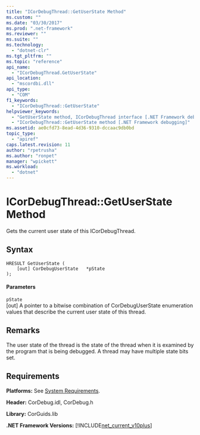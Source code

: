 ```yaml
---
title: "ICorDebugThread::GetUserState Method"
ms.custom: ""
ms.date: "03/30/2017"
ms.prod: ".net-framework"
ms.reviewer: ""
ms.suite: ""
ms.technology: 
  - "dotnet-clr"
ms.tgt_pltfrm: ""
ms.topic: "reference"
api_name: 
  - "ICorDebugThread.GetUserState"
api_location: 
  - "mscordbi.dll"
api_type: 
  - "COM"
f1_keywords: 
  - "ICorDebugThread::GetUserState"
helpviewer_keywords: 
  - "GetUserState method, ICorDebugThread interface [.NET Framework debugging]"
  - "ICorDebugThread::GetUserState method [.NET Framework debugging]"
ms.assetid: ae0cfd73-8ead-4d36-9310-dccaac9db0bd
topic_type: 
  - "apiref"
caps.latest.revision: 11
author: "rpetrusha"
ms.author: "ronpet"
manager: "wpickett"
ms.workload: 
  - "dotnet"
---
```

# ICorDebugThread::GetUserState Method
Gets the current user state of this ICorDebugThread.  
  
## Syntax  
  
```  
HRESULT GetUserState (  
    [out] CorDebugUserState   *pState  
);  
```  
  
#### Parameters  
 `pState`  
 [out] A pointer to a bitwise combination of CorDebugUserState enumeration values that describe the current user state of this thread.  
  
## Remarks  
 The user state of the thread is the state of the thread when it is examined by the program that is being debugged. A thread may have multiple state bits set.  
  
## Requirements  
 **Platforms:** See [System Requirements](../../../../docs/framework/get-started/system-requirements.md).  
  
 **Header:** CorDebug.idl, CorDebug.h  
  
 **Library:** CorGuids.lib  
  
 **.NET Framework Versions:** [!INCLUDE[net_current_v10plus](../../../../includes/net-current-v10plus-md.md)]
